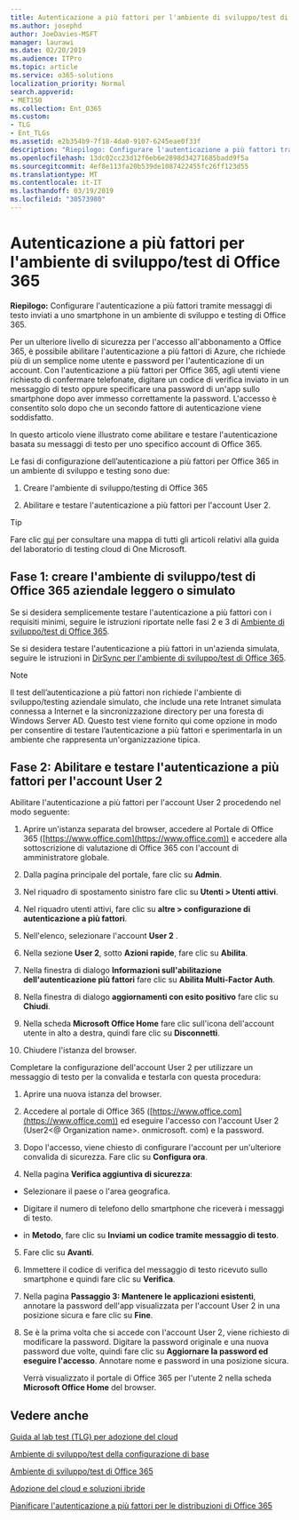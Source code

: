 ```yaml
---
title: Autenticazione a più fattori per l'ambiente di sviluppo/test di Office 365
ms.author: josephd
author: JoeDavies-MSFT
manager: laurawi
ms.date: 02/20/2019
ms.audience: ITPro
ms.topic: article
ms.service: o365-solutions
localization_priority: Normal
search.appverid:
- MET150
ms.collection: Ent_O365
ms.custom:
- TLG
- Ent_TLGs
ms.assetid: e2b354b9-7f18-4da0-9107-6245eae0f33f
description: "Riepilogo: Configurare l'autenticazione a più fattori tramite messaggi di testo inviati a uno smartphone in un ambiente di sviluppo e testing di Office 365."
ms.openlocfilehash: 13dc02cc23d12f6eb6e2898d34271685badd9f5a
ms.sourcegitcommit: 4ef8e113fa20b539de1087422455fc26ff123d55
ms.translationtype: MT
ms.contentlocale: it-IT
ms.lasthandoff: 03/19/2019
ms.locfileid: "30573980"
---
```

# <a name="multi-factor-authentication-for-your-office-365-devtest-environment"></a>Autenticazione a più fattori per l'ambiente di sviluppo/test di Office 365

 **Riepilogo:** Configurare l'autenticazione a più fattori tramite messaggi di testo inviati a uno smartphone in un ambiente di sviluppo e testing di Office 365.
  
Per un ulteriore livello di sicurezza per l'accesso all'abbonamento a Office 365, è possibile abilitare l'autenticazione a più fattori di Azure, che richiede più di un semplice nome utente e password per l'autenticazione di un account. Con l'autenticazione a più fattori per Office 365, agli utenti viene richiesto di confermare telefonate, digitare un codice di verifica inviato in un messaggio di testo oppure specificare una password di un'app sullo smartphone dopo aver immesso correttamente la password. L'accesso è consentito solo dopo che un secondo fattore di autenticazione viene soddisfatto. 
  
In questo articolo viene illustrato come abilitare e testare l'autenticazione basata su messaggi di testo per uno specifico account di Office 365.
  
Le fasi di configurazione dell’autenticazione a più fattori per Office 365 in un ambiente di sviluppo e testing sono due:
  
1. Creare l'ambiente di sviluppo/testing di Office 365
    
2. Abilitare e testare l'autenticazione a più fattori per l'account User 2.
    
> [!TIP]
> Fare clic [qui](http://aka.ms/catlgstack) per consultare una mappa di tutti gli articoli relativi alla guida del laboratorio di testing cloud di One Microsoft.
  
## <a name="phase-1-build-out-your-lightweight-or-simulated-enterprise-office-365-devtest-environment"></a>Fase 1: creare l'ambiente di sviluppo/test di Office 365 aziendale leggero o simulato

Se si desidera semplicemente testare l'autenticazione a più fattori con i requisiti minimi, seguire le istruzioni riportate nelle fasi 2 e 3 di [Ambiente di sviluppo/test di Office 365](office-365-dev-test-environment.md).
  
Se si desidera testare l'autenticazione a più fattori in un'azienda simulata, seguire le istruzioni in [DirSync per l'ambiente di sviluppo/test di Office 365](dirsync-for-your-office-365-dev-test-environment.md).
  
> [!NOTE]
> Il test dell’autenticazione a più fattori non richiede l'ambiente di sviluppo/testing aziendale simulato, che include una rete Intranet simulata connessa a Internet e la sincronizzazione directory per una foresta di Windows Server AD. Questo test viene fornito qui come opzione in modo per consentire di testare l’autenticazione a più fattori e sperimentarla in un ambiente che rappresenta un'organizzazione tipica. 
  
## <a name="phase-2-enable-and-test-multi-factor-authentication-for-the-user-2-account"></a>Fase 2: Abilitare e testare l'autenticazione a più fattori per l'account User 2

Abilitare l'autenticazione a più fattori per l'account User 2 procedendo nel modo seguente:
  
1. Aprire un'istanza separata del browser, accedere al Portale di Office 365 ([https://www.office.com](https://www.office.com)) e accedere alla sottoscrizione di valutazione di Office 365 con l'account di amministratore globale.
    
2. Dalla pagina principale del portale, fare clic su **Admin**.
    
3. Nel riquadro di spostamento sinistro fare clic su **Utenti > Utenti attivi**.
    
4. Nel riquadro utenti attivi, fare clic su **altre > configurazione di autenticazione a più fattori**.
    
5. Nell'elenco, selezionare l'account **User 2** .
    
6. Nella sezione **User 2**, sotto **Azioni rapide**, fare clic su **Abilita**.
    
7. Nella finestra di dialogo **Informazioni sull'abilitazione dell'autenticazione più fattori** fare clic su **Abilita Multi-Factor Auth**.
    
8. Nella finestra di dialogo **aggiornamenti con esito positivo** fare clic su **Chiudi**.
    
9. Nella scheda **Microsoft Office Home** fare clic sull'icona dell'account utente in alto a destra, quindi fare clic su **Disconnetti**.
    
10. Chiudere l'istanza del browser.
    
Completare la configurazione dell'account User 2 per utilizzare un messaggio di testo per la convalida e testarla con questa procedura:
  
1. Aprire una nuova istanza del browser.
    
2. Accedere al portale di Office 365 ([https://www.office.com](https://www.office.com)) ed eseguire l'accesso con l'account User 2 (User2\<@ Organization name>. onmicrosoft. com) e la password.
    
3. Dopo l'accesso, viene chiesto di configurare l'account per un'ulteriore convalida di sicurezza. Fare clic su **Configura ora**.
    
4. Nella pagina **Verifica aggiuntiva di sicurezza**:
    
  - Selezionare il paese o l'area geografica.
    
  - Digitare il numero di telefono dello smartphone che riceverà i messaggi di testo.
    
  - in **Metodo**, fare clic su **Inviami un codice tramite messaggio di testo**.
    
5. Fare clic su **Avanti**.
    
6. Immettere il codice di verifica del messaggio di testo ricevuto sullo smartphone e quindi fare clic su **Verifica**.
    
7. Nella pagina **Passaggio 3: Mantenere le applicazioni esistenti**, annotare la password dell'app visualizzata per l'account User 2 in una posizione sicura e fare clic su **Fine**.
    
8. Se è la prima volta che si accede con l'account User 2, viene richiesto di modificare la password. Digitare la password originale e una nuova password due volte, quindi fare clic su **Aggiornare la password ed eseguire l'accesso**. Annotare nome e password in una posizione sicura.
    
    Verrà visualizzato il portale di Office 365 per l'utente 2 nella scheda **Microsoft Office Home** del browser.
    
## <a name="see-also"></a>Vedere anche

[Guida al lab test (TLG) per adozione del cloud](cloud-adoption-test-lab-guides-tlgs.md)
  
[Ambiente di sviluppo/test della configurazione di base](base-configuration-dev-test-environment.md)
  
[Ambiente di sviluppo/test di Office 365](office-365-dev-test-environment.md)
  
[Adozione del cloud e soluzioni ibride](cloud-adoption-and-hybrid-solutions.md)

[Pianificare l'autenticazione a più fattori per le distribuzioni di Office 365](https://support.office.com/article/Plan-for-multi-factor-authentication-for-Office-365-Deployments-043807b2-21db-4d5c-b430-c8a6dee0e6ba)

